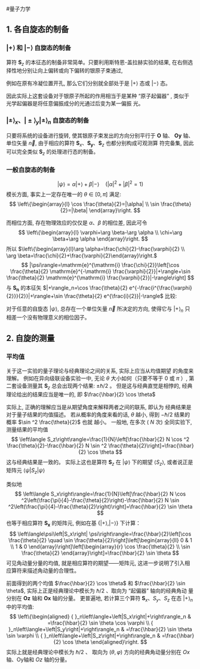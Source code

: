 #量子力学 


## 1. 各自旋态的制备
### $|+\rangle$ 和 $|-\rangle$ 自旋态的制备
算符 $\boldsymbol{S}_z$ 的本征态的制备非常简单。只要利用斯特恩-盖拉赫实验的结果, 在右侧选择性地分别让向上偏转或向下偏转的银原子束通过, 

例如在原有冷凝位置开孔, 那么它们分别就全部处于是 $|+\rangle$ 态或 $|-\rangle$ 态。

因此实际上这套设备对于银原子所起的作用相当于是某种 “原子起偏器” , 类似于光学起偏器是将任意偏振成分的光通过后变为某一偏振 光。



###  $| \pm\rangle_x 、| \pm\rangle_y| \pm\rangle_n$ 自旋态的制备
只要将系统的设备进行旋转, 使其银原子束发出的方向分别平行于 $\boldsymbol{O}$ 轴、 $\boldsymbol{O} \boldsymbol{y}$ 轴、单位矢量 $\vec{n}$, 由于相应的算符 $\boldsymbol{S}_x 、 \boldsymbol{S}_{\boldsymbol{y}} 、 \boldsymbol{S}_z$ 也都分别构成可观测算 符完备集, 因此可以完全类似 $\boldsymbol{S}_z$ 的处理进行态的制备。
###  一般自旋态的制备
$$
|\psi\rangle=\alpha|+\rangle+\beta|-\rangle \quad\left(|\alpha|^2+|\beta|^2=1\right)
$$
模长方面, 事实上一定存在唯一的 $\theta \in[0, \pi]$ 满足:
$$
\left\{\begin{array}{l}
\cos \frac{\theta}{2}=|\alpha| \\
\sin \frac{\theta}{2}=|\beta|
\end{array}\right.
$$


而相位方面, 存在物理效应的仅仅是 $\alpha 、 \beta$ 的相位差, 因此可令
$$
\left\{\begin{array}{l}
\varphi=\arg \beta-\arg \alpha \\
\chi=\arg \beta+\arg \alpha
\end{array}\right.
$$
所以 $\left\{\begin{array}{l}\arg \alpha=\frac{\chi}{2}-\frac{\varphi}{2} \\ \arg \beta=\frac{\chi}{2}+\frac{\varphi}{2}\end{array}\right.$
$$
|\psi\rangle=\mathrm{e}^{\mathrm{i} \frac{\chi}{2}}\left[\cos \frac{\theta}{2} \mathrm{e}^{-\mathrm{i} \frac{\varphi}{2}}|+\rangle+\sin \frac{\theta}{2} \mathrm{e}^{\mathrm{i} \frac{\varphi}{2}}|-\rangle\right]
$$
与 $\boldsymbol{S}_{\boldsymbol{n}}$ 的本征矢 $|+\rangle_n=\cos \frac{\theta}{2} e^{-\frac{i^{\frac{\varphi}{2}}}{2}}|+\rangle+\sin \frac{\theta}{2} e^{\frac{i}{2}}|-\rangle$ 比较:

对于任意的自旋态 $|\psi\rangle$, 总存在一个单位矢量 $\vec{n}$ 所决定的方向, 使得它与 $|+\rangle_n$ 只相差一个没有物理意义的相位因子。

## 2. 自旋的测量


### 平均值
关于这一实验的量子理论与经典理论之间的关系, 实际上应当从均值期望 的角度来理解。
例如在异向级联设备实验一中, 无论 $\theta$ 大小如何（只要不等于 0 或 $\pi$ ）, 第二套设备测量其 $\boldsymbol{S}_z$ 总会出现两个结果: $\pm \hbar / 2$ 。
但是这与经典直觉是相悖的, 经典理论给出的结果应当是唯一的, 即 $\frac{\hbar}{2} \cos \theta$


实际上, 正确的理解应当是从期望角度来解释两者之间的联系, 即认为 经典结果是对于量子结果的均值描述。
若从概率的角度来看的话, $\theta$ 越小, 得到 $-\hbar / 2$ 结果的概率 $\sin ^2 \frac{\theta}{2}$ 也就 越小。
一般地, 在多次 ( $N$ 次) 全同实验下, 测量结果的平均值
$$
\left\langle S_z\right\rangle=\frac{1}{N}\left[\frac{\hbar}{2} N \cos ^2 \frac{\theta}{2}-\frac{\hbar}{2} N \sin ^2 \frac{\theta}{2}\right]=\frac{\hbar}{2} \cos \theta
$$
这与经典结果是一致的。
实际上这也是算符 $\boldsymbol{S}_z$ 在 $|\psi\rangle$ 下的期望 $\left\langle S_z\right\rangle$, 或者说正是矩阵元 $\left\langle\psi\left|S_z\right| \psi\right\rangle$


类似地
$$
\left\langle S_x\right\rangle=\frac{1}{N}\left[\frac{\hbar}{2} N \cos ^2\left(\frac{\pi}{4}-\frac{\theta}{2}\right)-\frac{\hbar}{2} N \sin ^2\left(\frac{\pi}{4}-\frac{\theta}{2}\right)\right]=\frac{\hbar}{2} \sin \theta
$$
也等于相应算符 $\boldsymbol{S}_{\boldsymbol{x}}$ 的矩阵元, 例如在基 $\{|+\rangle,|-\rangle\}$ 下计算：
$$
\left\langle\psi\left|S_x\right| \psi\right\rangle=\frac{\hbar}{2}\left[\cos \frac{\theta}{2} \quad \sin \frac{\theta}{2}\right]\left[\begin{array}{ll}
0 & 1 \\
1 & 0
\end{array}\right]\left[\begin{array}{r}
\cos \frac{\theta}{2} \\
\sin \frac{\theta}{2}
\end{array}\right]=\frac{\hbar}{2} \sin \theta
$$
可见角动量分量的均值, 就是相应算符的期望——矩阵元, 这进一步说明了引入相应算符来描述角动量的合理性。


前面得到的两个均值 $\frac{\hbar}{2} \cos \theta$ 和 $\frac{\hbar}{2} \sin \theta$,
实际上正是经典理论中模长为 $\hbar / 2$ 、取向为 “起偏器” 轴向的经典角动 量分别在 $\boldsymbol{O} \boldsymbol{z}$ 轴和 $\boldsymbol{O} \boldsymbol{x}$ 轴的分量。
更普遍地, 若计算三个算符 $\boldsymbol{S}_x 、 S_y 、 S_z$ 在态 $|+\rangle_n$ 中的平均值:
$$
\left\{\begin{aligned}
{ }_n\left\langle+\left|S_x\right|+\right\rangle_n & =\frac{\hbar}{2} \sin \theta \cos \varphi \\
{ }_n\left\langle+\left|S_y\right|+\right\rangle_n & =\frac{\hbar}{2} \sin \theta \sin \varphi \\
{ }_n\left\langle+\left|S_z\right|+\right\rangle_n & =\frac{\hbar}{2} \cos \theta
\end{aligned}\right.
$$
实际上就是经典理论中模长为 $\hbar / 2$ 、 取向为 $(\theta, \varphi)$ 方向的经典角动量分别在 $O x$ 轴、Oy轴和 $O z$ 轴的分量。
